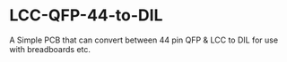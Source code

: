 # LCC-QFP-44-to-DIL
A Simple PCB that can convert between 44 pin QFP & LCC to DIL for use with breadboards etc.
